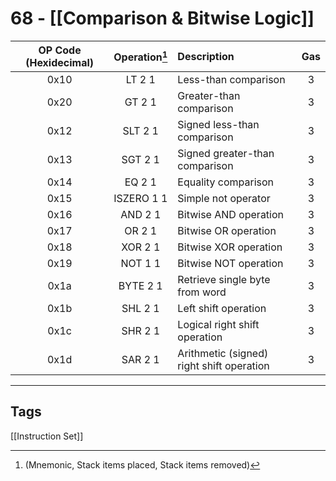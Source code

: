 # 68 - [[Comparison & Bitwise Logic]]


| OP Code (Hexidecimal) | Operation[^1]  | Description                               | Gas |
|:---------------------:|:-------------:|:----------------------------------------- |:---:|
|         0x10          |    LT 2 1     | Less-than comparison                      |  3  |
|         0x20          |    GT 2 1     | Greater-than comparison                   |  3  |
|         0x12          |    SLT 2 1    | Signed less-than comparison               |  3  |
|         0x13          |    SGT 2 1    | Signed greater-than comparison            |  3  |
|         0x14          |    EQ 2 1     | Equality comparison                       |  3  |
|         0x15          |  ISZERO 1 1   | Simple not operator                       |  3  |
|         0x16          |    AND 2 1    | Bitwise AND operation                     |  3  |
|         0x17          |    OR 2 1     | Bitwise OR operation                      |  3  |
|         0x18          |    XOR 2 1    | Bitwise XOR operation                     |  3  |
|         0x19          |    NOT 1 1    | Bitwise NOT operation                     |  3  |
|         0x1a          |   BYTE 2 1    | Retrieve single byte from word            |  3  |
|         0x1b          |    SHL 2 1    | Left shift operation                      |  3  |
|         0x1c          |    SHR 2 1    | Logical right shift operation             |  3  |
|         0x1d          |    SAR 2 1    | Arithmetic (signed) right shift operation |  3  |

[^1]: (Mnemonic, Stack items placed, Stack items removed)

 ---
## Tags
[[Instruction Set]]
